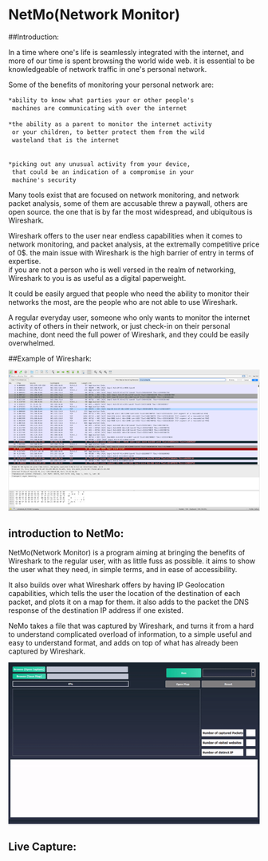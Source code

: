 # NetMo(Network Monitor)



##Introduction:


In a time where one's life is seamlessly integrated with the internet,
and more of our time is spent browsing the world wide web. 
it is essential to be knowledgeable  of network traffic in one's personal network.



Some of the benefits of monitoring your personal network are:


	*ability to know what parties your or other people's
	 machines are communicating with over the internet

	*the ability as a parent to monitor the internet activity
	 or your children, to better protect them from the wild
	 wasteland that is the internet


	*picking out any unusual activity from your device, 
	 that could be an indication of a compromise in your
	 machine's security




Many tools exist that are focused on network monitoring, and network packet analysis,
 some of them are accusable threw a paywall, others are open source. 
 the one that is by far the most widespread, and ubiquitous is Wireshark.


Wireshark offers to the user near endless capabilities when it comes to network monitoring,
 and packet analysis, at the extremally competitive price of 0$. the main issue with Wireshark
 is the high barrier of entry in terms of expertise.  
 if you are not a person who is well versed in the realm of networking, Wireshark to you is as
 useful as a digital paperweight.


It could be easily argued that people who need the ability to monitor their networks the most,
 are the people who are not able to use Wireshark.

A regular everyday user, someone who only wants to  monitor the internet activity of others in their network,
 or just check-in on their personal machine, dont need the full power of Wireshark,
 and they could be easily overwhelmed.



##Example of Wireshark:

![](ReadMeStuff/ws.png)





## introduction to NetMo:
NetMo(Network Monitor) is a program aiming at bringing the benefits of Wireshark to the regular user, with as little fuss as   possible. it aims to show the user what they need, in simple terms, and in ease of accessibility.

It also builds over what Wireshark offers by having IP Geolocation capabilities, which tells the user the location of the destination of each packet, and plots it on a map for them. it also adds to the packet the DNS response of the destination IP address if one existed.

NeMo takes a file that was captured by Wireshark, and turns it from a hard to understand complicated overload of information, to a simple useful  and easy to understand format, and adds on top of what has already been captured by Wireshark.

![](ReadMeStuff/netmo.gif)



## Live Capture:







